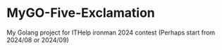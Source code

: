 # MyGO-Five-Exclamation
My Golang project for ITHelp ironman 2024 contest (Perhaps start from 2024/08 or 2024/09)
